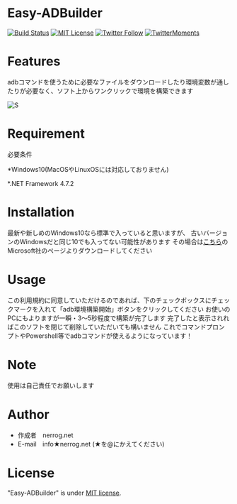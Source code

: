 # Easy-ADBuilder
[![Build Status](https://dev.azure.com/nerrog1002/Easy-ADBuilder/_apis/build/status/nerrog.Easy-ADBuilder?branchName=master)](https://dev.azure.com/nerrog1002/Easy-ADBuilder/_build/latest?definitionId=1&branchName=master)
[![MIT License](http://img.shields.io/badge/license-MIT-blue.svg?style=flat)](LICENSE)
[![Twitter Follow](https://img.shields.io/twitter/follow/nerrog_blog?style=social)](https://twitter.com/nerrog_blog)
[![TwitterMoments](https://img.shields.io/badge/Twitter-Moments-blue)](https://twitter.com/i/events/1297879300213891073)
# Features
 
adbコマンドを使うために必要なファイルをダウンロードしたり環境変数が通したりが必要なく、ソフト上からワンクリックで環境を構築できます

![S](https://user-images.githubusercontent.com/48819514/90333774-6c9d6700-e003-11ea-90d6-15c8b77c4360.png)


# Requirement
 
必要条件

*Windows10(MacOSやLinuxOSには対応しておりません)

*.NET Framework 4.7.2
 
# Installation
 最新や新しめのWindows10なら標準で入っていると思いますが、
 古いバージョンのWindowsだと同じ10でも入ってない可能性があります
 その場合は[こちら](http://go.microsoft.com/fwlink/?LinkId=863262)のMicrosoft社のページよりダウンロードしてください
 
# Usage
 
この利用規約に同意していただけるのであれば、下のチェックボックスにチェックマークを入れて「adb環境構築開始」ボタンをクリックしてください
お使いのPCにもよりますが一瞬・3～5秒程度で構築が完了します
完了したと表示されればこのソフトを閉じて削除していただいても構いません
これでコマンドプロンプトやPowershell等でadbコマンドが使えるようになっています！

 
# Note
 
使用は自己責任でお願いします
 
# Author
 
* 作成者　nerrog.net
* E-mail　info★nerrog.net
(★を@にかえてください)
 
# License

"Easy-ADBuilder" is under [MIT license](https://en.wikipedia.org/wiki/MIT_License).
